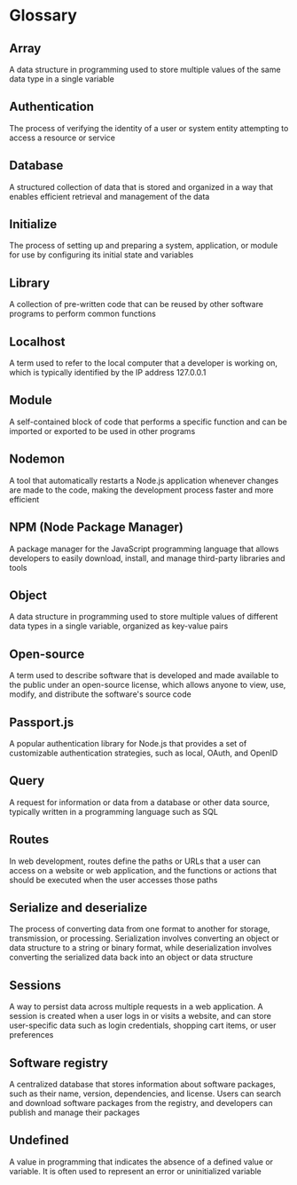 # Glossary  

## Array

A data structure in programming used to store multiple values of the same data type in a single variable

## Authentication

The process of verifying the identity of a user or system entity attempting to access a resource or service

## Database

A structured collection of data that is stored and organized in a way that enables efficient retrieval and management of the data

## Initialize

The process of setting up and preparing a system, application, or module for use by configuring its initial state and variables

## Library

A collection of pre-written code that can be reused by other software programs to perform common functions

## Localhost

A term used to refer to the local computer that a developer is working on, which is typically identified by the IP address 127.0.0.1

## Module

A self-contained block of code that performs a specific function and can be imported or exported to be used in other programs

## Nodemon

A tool that automatically restarts a Node.js application whenever changes are made to the code, making the development process faster and more efficient

## NPM (Node Package Manager)

A package manager for the JavaScript programming language that allows developers to easily download, install, and manage third-party libraries and tools

## Object

A data structure in programming used to store multiple values of different data types in a single variable, organized as key-value pairs

## Open-source

A term used to describe software that is developed and made available to the public under an open-source license, which allows anyone to view, use, modify, and distribute the software's source code

## Passport.js

A popular authentication library for Node.js that provides a set of customizable authentication strategies, such as local, OAuth, and OpenID

## Query

A request for information or data from a database or other data source, typically written in a programming language such as SQL

## Routes

In web development, routes define the paths or URLs that a user can access on a website or web application, and the functions or actions that should be executed when the user accesses those paths

## Serialize and deserialize

The process of converting data from one format to another for storage, transmission, or processing. Serialization involves converting an object or data structure to a string or binary format, while deserialization involves converting the serialized data back into an object or data structure

## Sessions

A way to persist data across multiple requests in a web application. A session is created when a user logs in or visits a website, and can store user-specific data such as login credentials, shopping cart items, or user preferences

## Software registry

A centralized database that stores information about software packages, such as their name, version, dependencies, and license. Users can search and download software packages from the registry, and developers can publish and manage their packages

## Undefined

A value in programming that indicates the absence of a defined value or variable. It is often used to represent an error or uninitialized variable

<!-- use admonition to use the i for info pop up -->
